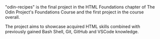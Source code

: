 "odin-recipes" is the final project in the HTML Foundations chapter of The Odin Project's Foundations Course and the first project in the course overall.

The project aims to showcase acquired HTML skills combined with previously gained Bash Shell, Git, GitHub and VSCode knowledge. 
